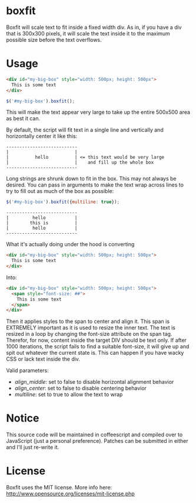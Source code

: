 boxfit
======

Boxfit will scale text to fit inside a fixed width div. As in, if you have a div that is 300x300 pixels, it will scale the text inside it to the maximum possible size before the text overflows.

Usage
=====

```html
<div id="my-big-box" style="width: 500px; height: 500px">
  This is some text
</div>
```

```javascript
$('#my-big-box').boxfit();
```

This will make the text appear very large to take up the entire 500x500 area as best it can.

By default, the script will fit text in a single line and vertically and horizontally center it like this:

```
---------------------------
|                         |
|          hello          | <= this text would be very large
|                         |    and fill up the whole box
---------------------------
```

Long strings are shrunk down to fit in the box. This may not always be desired. You can pass in arguments to make the text wrap across lines to try to fill out as much of the box as possible:

```javascript
$('#my-big-box').boxfit({multiline: true});
```

```
---------------------------
|         hello           |
|        this is          |
|         hello           |
---------------------------
```

What it's actually doing under the hood is converting 

```html
<div id="my-big-box" style="width: 500px; height: 500px">
  This is some text
</div>
```

Into:

```html
<div id="my-big-box" style="width: 500px; height: 500px">
  <span style="font-size: ##">
    This is some text
  </span>
</div>
```

Then it applies styles to the span to center and align it. This span is EXTREMELY important as it is used to resize the inner text. The text is resized in a loop by changing the font-size attribute on the span tag. Therefor, for now, content inside the target DIV should be text only. If after 1000 iterations, the script fails to find a suitable font-size, it will give up and spit out whatever the current state is. This can happen if you have wacky CSS or lack text inside the div.

Valid parameters:

- *align_middle*: set to false to disable horizontal alignment behavior
- *align_center*: set to false to disable centering behavior
- *multiline*: set to true to allow the text to wrap

Notice
======
This source code will be maintained in coffeescript and compiled over to JavaScript (just a personal preference). Patches can be submitted in either and I'll just re-write it.


License
=======
Boxfit uses the MIT license. More info here: http://www.opensource.org/licenses/mit-license.php
